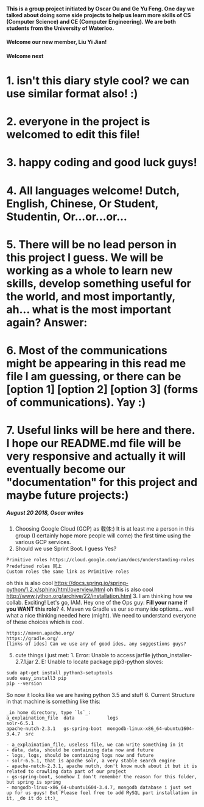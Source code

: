 #### This is a group project initiated by Oscar Ou and Ge Yu Feng. One day we talked about doing some side projects to help us learn more skills of CS (Computer Science) and CE (Computer Engineering). We are both students from the University of Waterloo.

#### Welcome our new member, Liu Yi Jian!
#### Welcome next

# 1. isn't this diary style cool? we can use similar format also! :)
# 2. **everyone in the project is welcomed to edit this file!**
# 3. happy coding and good luck guys!
# 4. All languages welcome! Dutch, English, Chinese, Or Student, Studentin, Or...or...or...
# 5. There will be no lead person in this project I guess. We will be working as a whole to learn new skills, develop something useful for the world, and most importantly, ah... what is the most important again? Answer:
# 6. Most of the communications might be appearing in this read me file I am guessing, or there can be [option 1] [option 2] [option 3] (forms of communications). Yay :)
# 7. Useful links will be here and there. I hope our README.md file will be very responsive and actually it will eventually become our "documentation" for this project and maybe future projects:)

##### August 20 2018, Oscar writes
1. Choosing Google Cloud (GCP) as 载体:) It is at least me a person in this group (I certainly hope more people will come) the first time using the various GCP services.
2. Should we use Sprint Boot. I guess Yes?
```
Primitive roles https://cloud.google.com/iam/docs/understanding-roles
Predefined roles 同上
Custom roles the same link as Primitive roles
```
oh this is also cool https://docs.spring.io/spring-python/1.2.x/sphinx/html/overview.html
oh this is also cool
http://www.jython.org/archive/22/installation.html
3. I am thinking how we collab. Exciting! Let's go, IAM. Hey one of the Ops guy: **Fill your name if you WANT this role**?
4. Maven vs Gradle vs our so many ide options... well what a nice thinking needed here (might). We need to understand everyone of these choices which is cool.
```
https://maven.apache.org/
https://gradle.org/
[links of ides] Can we use any of good ides, any suggestions guys?
```
5. cute things i just met: 1. Error: Unable to access jarfile jython_installer-2.7.1.jar 2. E: Unable to locate package pip3-python
sloves:
```
sudo apt-get install python3-setuptools
sudo easy_install3 pip
pip --version
```
So now it looks like we are having python 3.5 and stuff
6. Current Structure in that machine is something like this:
```
_in home directory, type `ls`_:
a_explaination_file  data            logs                                   solr-6.5.1
apache-nutch-2.3.1   gs-spring-boot  mongodb-linux-x86_64-ubuntu1604-3.4.7  src

- a_explaination_file, useless file, we can write something in it
- data, data, should be containing data now and future
- logs, logs, should be containing logs now and future
- solr-6.5.1, that is apache solr, a very stable search engine
- apache-nutch-2.3.1, apache nutch, don't know much about it but it is related to crawling data part of our project
- gs-spring-boot, somehow I don't remember the reason for this folder, but spring is spring
- mongodb-linux-x86_64-ubuntu1604-3.4.7, mongodb database i just set up for us guys! But Please feel free to add MySQL part installation in it, _do it do it:)_
```
